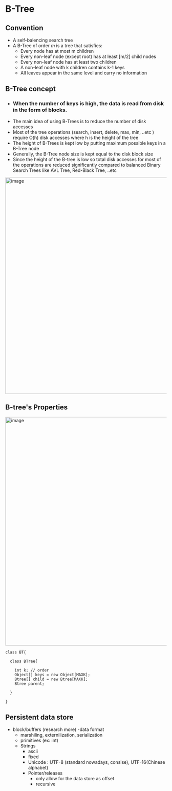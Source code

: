 
# B-Tree

## Convention
  - A self-balencing search tree
  - A B-Tree of order *m* is a tree that satisfies:
    + Every node has at most m children
    + Every non-leaf node (except root) has at least [m/2] child nodes
    + Every non-leaf node has at least two children
    + A non-leaf node with k children contains k-1 keys
    + All leaves appear in the same level and carry no information

## B-Tree concept
  - ### When the number of keys is high, the data is read from disk in the form of blocks.
  - The main idea of using B-Trees is to reduce the number of disk accesses
  - Most of the tree operations (search, insert, delete, max, min, ..etc ) require O(h) disk accesses where h is the height of the tree
  - The height of B-Trees is kept low by putting maximum possible keys in a B-Tree node
  - Generally, the B-Tree node size is kept equal to the disk block size
  - Since the height of the B-tree is low so total disk accesses for most of the operations are reduced significantly compared to balanced Binary Search Trees like AVL Tree, Red-Black Tree, ..etc

<img width="675" alt="image" src="https://user-images.githubusercontent.com/66233296/156902803-b93f686e-53e4-4767-afea-3eb9190639d1.png">

## B-tree's Properties
<img width="713" alt="image" src="https://user-images.githubusercontent.com/66233296/156902816-1353e740-2249-495d-83af-daf62a86fab2.png">


```
class BT{

  class BTree{

    int k; // order
    Object[] keys = new Object[MAXK];
    Btree[] child = new Btree[MAXK];
    Btree parent;
    
  }
  
}
```


## Persistent data store
  - block/buffers (research more)
 -data format
      - marshiling, externilization, serialization
      - primitives (ex: int)
      - Strings 
        - ascii
        - fixed
        - Unicode : UTF-8 (standard nowadays, consise), UTF-16(Chinese alphabet)
        - Pointer/releases
          - only allow for the data store as offset
          - recursive
      








